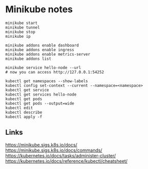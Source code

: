# Minikube notes

```
minikube start
minikube tunnel
minikube stop
minikube ip

minikube addons enable dashboard
minikube addons enable ingress
minikube addons enable metrics-server
minikube addons list

minikube service hello-node --url
# now you can access http://127.0.0.1:54252

kubectl get namespaces --show-labels
kubectl config set-context --current --namespace=<namespace>
kubectl get service
kubectl get services hello-node
kubectl get pods
kubectl get pods --output=wide
kubectl edit
kubectl describe
kubectl apply -f 
```

## Links

https://minikube.sigs.k8s.io/docs/
https://minikube.sigs.k8s.io/docs/commands/
https://kubernetes.io/docs/tasks/administer-cluster/
https://kubernetes.io/docs/reference/kubectl/cheatsheet/
